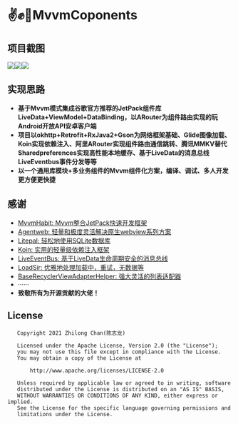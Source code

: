 # :v::fist::wave:MvvmCoponents
## 项目截图

![](https://github.com/cdalwyn/mvvmcomponent/blob/master/readme/readme1.png)![](https://github.com/cdalwyn/mvvmcomponent/blob/master/readme/readme2.png)![](https://github.com/cdalwyn/mvvmcomponent/blob/master/readme/readme3.png)

## 实现思路

- **基于Mvvm模式集成谷歌官方推荐的JetPack组件库LiveData+ViewModel+DataBinding，以ARouter为组件路由实现的玩Android开放API安卓客户端**
- **项目以okhttp+Retrofit+RxJava2+Gson为网络框架基础、Glide图像加载、Koin实现依赖注入、阿里ARouter实现组件路由通信跳转、腾讯MMKV替代Sharedpreferences实现高性能本地缓存、基于LiveData的消息总线LiveEventbus事件分发等等**
- **以一个通用库模块+多业务组件的Mvvm组件化方案，编译、调试、多人开发更方便更快捷**

## 感谢

- [MvvmHabit: Mvvm整合JetPack快速开发框架](https://github.com/goldze/MVVMHabit)
- [Agentweb: 轻量和极度灵活解决原生webview系列方案](https://github.com/Justson/AgentWeb)
- [Litepal: 轻松地使用SQLite数据库](https://github.com/guolindev/LitePal)
- [Koin: 实用的轻量级依赖注入框架](https://github.com/InsertKoinIO/koin)
- [LiveEventBus: 基于LiveData生命周期安全的消息总线](https://github.com/JeremyLiao/LiveEventBus)
- [LoadSir: 优雅地处理加载中，重试，无数据等](https://github.com/KingJA/LoadSir)
- [BaseRecyclerViewAdapterHelper: 强大灵活的列表适配器](https://github.com/CymChad/BaseRecyclerViewAdapterHelper)
- ······
- **致敬所有为开源贡献的大佬！**

## License

```
   Copyright 2021 Zhilong Chan(陈志龙)

   Licensed under the Apache License, Version 2.0 (the "License");
   you may not use this file except in compliance with the License.
   You may obtain a copy of the License at

       http://www.apache.org/licenses/LICENSE-2.0

   Unless required by applicable law or agreed to in writing, software
   distributed under the License is distributed on an "AS IS" BASIS,
   WITHOUT WARRANTIES OR CONDITIONS OF ANY KIND, either express or implied.
   See the License for the specific language governing permissions and
   limitations under the License.
```

